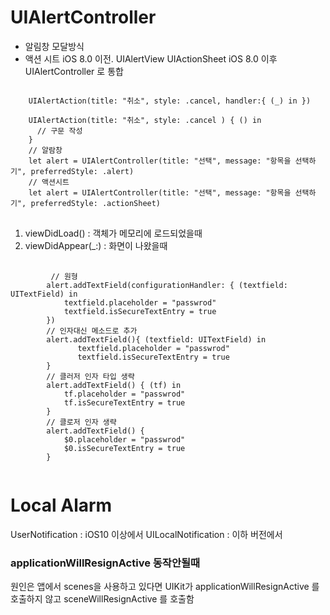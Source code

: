 #  UIAlertController
- 알림창
  모달방식
- 액션 시트 
iOS 8.0 이전. UIAlertView UIActionSheet
iOS 8.0 이후  UIAlertController 로 통합

<pre>
<code>
    UIAlertAction(title: "취소", style: .cancel, handler:{ (_) in })
    
    UIAlertAction(title: "취소", style: .cancel ) { () in 
      // 구문 작성
    }
    // 알람창
    let alert = UIAlertController(title: "선택", message: "항목을 선택하기", preferredStyle: .alert)
    // 액션시트 
    let alert = UIAlertController(title: "선택", message: "항목을 선택하기", preferredStyle: .actionSheet)
</code>
</pre>


1. viewDidLoad()   : 객체가 메모리에 로드되었을때
2. viewDidAppear(_:) : 화면이 나왔을때
<pre>
 <code>
         // 원형
        alert.addTextField(configurationHandler: { (textfield: UITextField) in
            textfield.placeholder = "passwrod"
            textfield.isSecureTextEntry = true
        })
        // 인자대신 메소드로 추가
        alert.addTextField(){ (textfield: UITextField) in
               textfield.placeholder = "passwrod"
               textfield.isSecureTextEntry = true
        }
        // 클러저 인자 타입 생략
        alert.addTextField() { (tf) in
            tf.placeholder = "passwrod"
            tf.isSecureTextEntry = true
        }
        // 클로저 인자 생략
        alert.addTextField() {
            $0.placeholder = "passwrod"
            $0.isSecureTextEntry = true
        }
 </code>
</pre>

# Local Alarm
UserNotification  :  iOS10 이상에서 
UILocalNotification : 이하 버전에서  


### applicationWillResignActive 동작안될때
 원인은 앱에서 scenes을 사용하고 있다면 UIKit가 applicationWillResignActive 를 호출하지 않고 sceneWillResignActive 를 호출함
